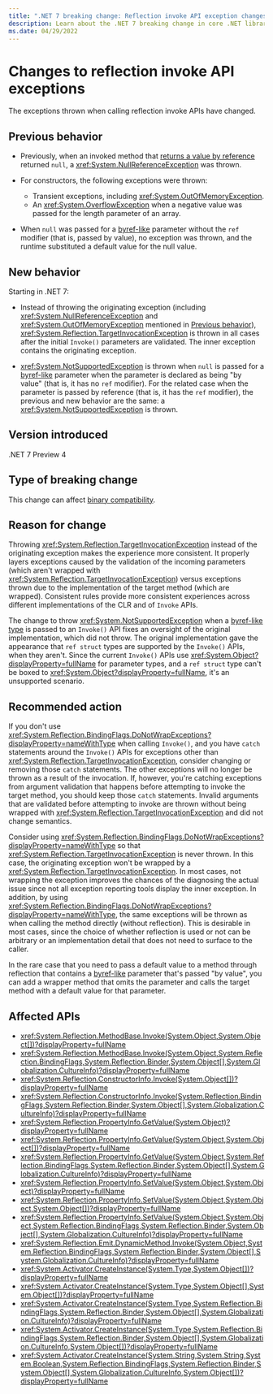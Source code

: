 ```yaml
---
title: ".NET 7 breaking change: Reflection invoke API exception changes"
description: Learn about the .NET 7 breaking change in core .NET libraries where the exceptions thrown by reflection invoke APIs have changed.
ms.date: 04/29/2022
---
```

# Changes to reflection invoke API exceptions

The exceptions thrown when calling reflection invoke APIs have changed.

## Previous behavior

- Previously, when an invoked method that [returns a value by reference](../../../../csharp/language-reference/statements/jump-statements.md#ref-returns) returned `null`, a <xref:System.NullReferenceException> was thrown.

- For constructors, the following exceptions were thrown:

  - Transient exceptions, including <xref:System.OutOfMemoryException>.
  - An <xref:System.OverflowException> when a negative value was passed for the length parameter of an array.

- When `null` was passed for a [byref-like](xref:System.Type.IsByRefLike) parameter without the `ref` modifier (that is, passed by value), no exception was thrown, and the runtime substituted a default value for the null value.

## New behavior

Starting in .NET 7:

- Instead of throwing the originating exception (including <xref:System.NullReferenceException> and <xref:System.OutOfMemoryException> mentioned in [Previous behavior](#previous-behavior)), <xref:System.Reflection.TargetInvocationException> is thrown in all cases after the initial `Invoke()` parameters are validated. The inner exception contains the originating exception.

- <xref:System.NotSupportedException> is thrown when `null` is passed for a [byref-like](xref:System.Type.IsByRefLike) parameter when the parameter is declared as being "by value" (that is, it has no `ref` modifier). For the related case when the parameter is passed by reference (that is, it has the `ref` modifier), the previous and new behavior are the same: a <xref:System.NotSupportedException> is thrown.

## Version introduced

.NET 7 Preview 4

## Type of breaking change

This change can affect [binary compatibility](../../categories.md#binary-compatibility).

## Reason for change

Throwing <xref:System.Reflection.TargetInvocationException> instead of the originating exception makes the experience more consistent. It properly layers exceptions caused by the validation of the incoming parameters (which aren't wrapped with <xref:System.Reflection.TargetInvocationException>) versus exceptions thrown due to the implementation of the target method (which are wrapped). Consistent rules provide more consistent experiences across different implementations of the CLR and of `Invoke` APIs.

The change to throw <xref:System.NotSupportedException> when a [byref-like type](xref:System.Type.IsByRefLike) is passed to an `Invoke()` API fixes an oversight of the original implementation, which did not throw. The original implementation gave the appearance that `ref struct` types are supported by the `Invoke()` APIs, when they aren't. Since the current `Invoke()` APIs use <xref:System.Object?displayProperty=fullName> for parameter types, and a `ref struct` type can't be boxed to <xref:System.Object?displayProperty=fullName>, it's an unsupported scenario.

## Recommended action

If you don't use <xref:System.Reflection.BindingFlags.DoNotWrapExceptions?displayProperty=nameWithType> when calling `Invoke()`, and you have `catch` statements around the `Invoke()` APIs for exceptions other than <xref:System.Reflection.TargetInvocationException>, consider changing or removing those `catch` statements. The other exceptions will no longer be thrown as a result of the invocation. If, however, you're catching exceptions from argument validation that happens before attempting to invoke the target method, you should keep those `catch` statements. Invalid arguments that are validated before attempting to invoke are thrown without being wrapped with <xref:System.Reflection.TargetInvocationException> and did not change semantics.

Consider using <xref:System.Reflection.BindingFlags.DoNotWrapExceptions?displayProperty=nameWithType> so that <xref:System.Reflection.TargetInvocationException> is never thrown. In this case, the originating exception won't be wrapped by a <xref:System.Reflection.TargetInvocationException>. In most cases, not wrapping the exception improves the chances of the diagnosing the actual issue since not all exception reporting tools display the inner exception. In addition, by using <xref:System.Reflection.BindingFlags.DoNotWrapExceptions?displayProperty=nameWithType>, the same exceptions will be thrown as when calling the method directly (without reflection). This is desirable in most cases, since the choice of whether reflection is used or not can be arbitrary or an implementation detail that does not need to surface to the caller.

In the rare case that you need to pass a default value to a method through reflection that contains a [byref-like](xref:System.Type.IsByRefLike) parameter that's passed "by value", you can add a wrapper method that omits the parameter and calls the target method with a default value for that parameter.

## Affected APIs

- <xref:System.Reflection.MethodBase.Invoke(System.Object,System.Object[])?displayProperty=fullName>
- <xref:System.Reflection.MethodBase.Invoke(System.Object,System.Reflection.BindingFlags,System.Reflection.Binder,System.Object[],System.Globalization.CultureInfo)?displayProperty=fullName>
- <xref:System.Reflection.ConstructorInfo.Invoke(System.Object[])?displayProperty=fullName>
- <xref:System.Reflection.ConstructorInfo.Invoke(System.Reflection.BindingFlags,System.Reflection.Binder,System.Object[],System.Globalization.CultureInfo)?displayProperty=fullName>
- <xref:System.Reflection.PropertyInfo.GetValue(System.Object)?displayProperty=fullName>
- <xref:System.Reflection.PropertyInfo.GetValue(System.Object,System.Object[])?displayProperty=fullName>
- <xref:System.Reflection.PropertyInfo.GetValue(System.Object,System.Reflection.BindingFlags,System.Reflection.Binder,System.Object[],System.Globalization.CultureInfo)?displayProperty=fullName>
- <xref:System.Reflection.PropertyInfo.SetValue(System.Object,System.Object)?displayProperty=fullName>
- <xref:System.Reflection.PropertyInfo.SetValue(System.Object,System.Object,System.Object[])?displayProperty=fullName>
- <xref:System.Reflection.PropertyInfo.SetValue(System.Object,System.Object,System.Reflection.BindingFlags,System.Reflection.Binder,System.Object[],System.Globalization.CultureInfo)?displayProperty=fullName>
- <xref:System.Reflection.Emit.DynamicMethod.Invoke(System.Object,System.Reflection.BindingFlags,System.Reflection.Binder,System.Object[],System.Globalization.CultureInfo)?displayProperty=fullName>
- <xref:System.Activator.CreateInstance(System.Type,System.Object[])?displayProperty=fullName>
- <xref:System.Activator.CreateInstance(System.Type,System.Object[],System.Object[])?displayProperty=fullName>
- <xref:System.Activator.CreateInstance(System.Type,System.Reflection.BindingFlags,System.Reflection.Binder,System.Object[],System.Globalization.CultureInfo)?displayProperty=fullName>
- <xref:System.Activator.CreateInstance(System.Type,System.Reflection.BindingFlags,System.Reflection.Binder,System.Object[],System.Globalization.CultureInfo,System.Object[])?displayProperty=fullName>
- <xref:System.Activator.CreateInstance(System.String,System.String,System.Boolean,System.Reflection.BindingFlags,System.Reflection.Binder,System.Object[],System.Globalization.CultureInfo,System.Object[])?displayProperty=fullName>
